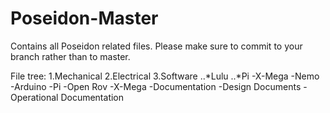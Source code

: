 # Poseidon-Master
Contains all Poseidon related files. Please make sure to commit to your branch rather than to master.

File tree:
1.Mechanical
2.Electrical
3.Software
  ..*Lulu
    ..*Pi
    -X-Mega
  -Nemo
    -Arduino
    -Pi
      -Open Rov
    -X-Mega
-Documentation
  -Design Documents
  -Operational Documentation
